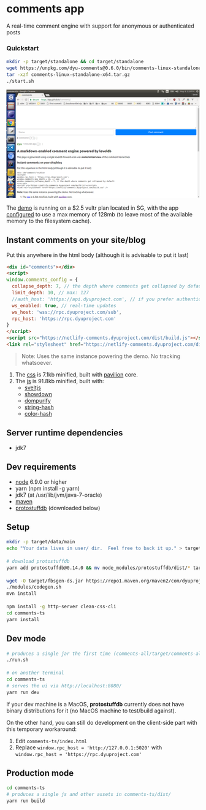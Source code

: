 # comments app
A real-time comment engine with support for anonymous or authenticated posts

### Quickstart
```sh
mkdir -p target/standalone && cd target/standalone
wget https://unpkg.com/dyu-comments@0.6.0/bin/comments-linux-standalone-x64.tar.gz
tar -xzf comments-linux-standalone-x64.tar.gz
./start.sh
```

![screenshot](https://github.com/dyu/comments/raw/master/screenshot.png)

The [demo](https://netlify-comments.dyuproject.com) is running on a $2.5 vultr plan located in SG, with the app [configured](ARGS.txt) to use a max memory of 128mb (to leave most of the available memory to the filesystem cache).

## Instant comments on your site/blog
Put this anywhere in the html body (although it is advisable to put it last)
```html
<div id="comments"></div>
<script>
window.comments_config = {
  collapse_depth: 7, // the depth where comments get collapsed by default
  limit_depth: 10, // max: 127
  //auth_host: 'https://api.dyuproject.com', // if you prefer authenticated comments
  ws_enabled: true, // real-time updates
  ws_host: 'wss://rpc.dyuproject.com/sub',
  rpc_host: 'https://rpc.dyuproject.com'
}
</script>
<script src="https://netlify-comments.dyuproject.com/dist/build.js"></script>
<link rel="stylesheet" href="https://netlify-comments.dyuproject.com/dist/build.css" />
```
> Note: Uses the same instance powering the demo. No tracking whatsoever.

1. The [css](https://dyu.github.io/comments/dist/build.css) is 7.1kb minified, built with [pavilion](https://github.com/getpavilion/pavilion) core.
2. The [js](https://dyu.github.io/comments/dist/build.js) is 91.8kb minified, built with:
   - [sveltjs](https://github.com/sveltejs/svelte)
   - [showdown](https://github.com/showdownjs/showdown)
   - [dompurify](https://github.com/cure53/DOMPurify)
   - [string-hash](https://github.com/darkskyapp/string-hash)
   - [color-hash](https://github.com/zenozeng/color-hash)

## Server runtime dependencies
- jdk7

## Dev requirements
- [node](https://nodejs.org/en/download/) 6.9.0 or higher
- yarn (npm install -g yarn)
- jdk7 (at /usr/lib/jvm/java-7-oracle)
- [maven](https://maven.apache.org/download.cgi)
- [protostuffdb](https://gitlab.com/dyu/protostuffdb) (downloaded below)

## Setup
```sh
mkdir -p target/data/main
echo "Your data lives in user/ dir.  Feel free to back it up." > target/data/main/README.txt

# download protostuffdb
yarn add protostuffdb@0.14.0 && mv node_modules/protostuffdb/dist/* target/ && rm -f package.json yarn.lock && rm -r node_modules

wget -O target/fbsgen-ds.jar https://repo1.maven.org/maven2/com/dyuproject/fbsgen/ds/fbsgen-ds-fatjar/1.0.10/fbsgen-ds-fatjar-1.0.10.jar
./modules/codegen.sh
mvn install

npm install -g http-server clean-css-cli
cd comments-ts
yarn install
```

## Dev mode
```sh
# produces a single jar the first time (comments-all/target/comments-all-jarjar.jar)
./run.sh

# on another terminal
cd comments-ts
# serves the ui via http://localhost:8080/
yarn run dev
```

If your dev machine is a MacOS, **protostuffdb** currently does not have binary distributions for it (no MacOS machine to test/build against).

On the other hand, you can still do development on the client-side part with this temporary workaround:
1. Edit ```comments-ts/index.html```
2. Replace ```window.rpc_host = 'http://127.0.0.1:5020'``` with ```window.rpc_host = 'https://rpc.dyuproject.com'```

## Production mode
```sh
cd comments-ts
# produces a single js and other assets in comments-ts/dist/
yarn run build
```


